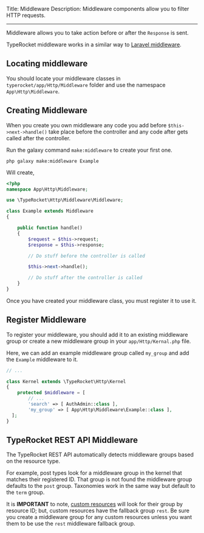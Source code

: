 Title: Middleware
Description: Middleware components allow  you to filter HTTP requests.

---

Middleware allows you to take action before or after the `Response` is sent.

TypeRocket middleware works in a similar way to [Laravel middleware](http://laravel.com/docs/master/middleware).

## Locating middleware

You should locate your middleware classes in `typerocket/app/Http/Middleware` folder and use the namespace `App\Http\Middleware`.

## Creating Middleware

When you create you own middleware any code you add before `$this->next->handle()` take place before the controller and any code after gets called after the controller.

Run the galaxy command `make:middleware` to create your first one.

```shell
php galaxy make:middleware Example
```

Will create,

```php
<?php
namespace App\Http\Middleware;

use \TypeRocket\Http\Middleware\Middleware;

class Example extends Middleware
{

    public function handle()
    {
        $request = $this->request;
        $response = $this->response;

        // Do stuff before the controller is called

        $this->next->handle();

        // Do stuff after the controller is called
    }
}
```

Once you have created your middleware class, you must register it to use it.

## Register Middleware

To register your middleware, you should add it to an existing middleware group or create a new middleware group in your `app/Http/Kernal.php` file.

Here, we can add an example middleware group called `my_group` and add the `Example` middleware to it.

```php
// ...

class Kernel extends \TypeRocket\Http\Kernel  
{  
    protected $middleware = [  
		// ...
		'search' => [ AuthAdmin::class ],
		'my_group' => [ App\Http\Middleware\Example::class ],
  ];  
}
```

## TypeRocket REST API Middleware

The TypeRocket REST API automatically detects middleware groups based on the resource type.

For example, post types look for a middleware group in the kernel that matches their registered ID. That group is not found the middleware group defaults to the `post` group. Taxonomies work in the same way but default to the `term` group.

It is **IMPORTANT** to note, [custom resources](/docs/v1/custom-resources/) will look for their group by resource ID; but, custom resources have the fallback group `rest`. Be sure you create a middleware group for any custom resources unless you want them to be use the `rest` middleware fallback group.